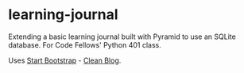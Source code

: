 # learning-journal

Extending a basic learning journal built with Pyramid to use an SQLite database. For Code Fellows' Python 401 class. 

Uses [Start Bootstrap](http://startbootstrap.com/) - [Clean Blog](http://startbootstrap.com/template-overviews/clean-blog/).
